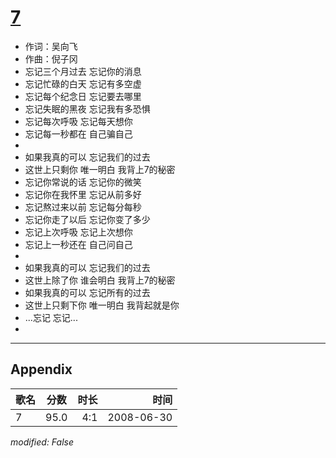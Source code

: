 # [7](https://music.163.com/song?id=25906125)

* 作词：吴向飞
* 作曲：倪子冈
* 忘记三个月过去 忘记你的消息
* 忘记忙碌的白天 忘记有多空虚
* 忘记每个纪念日 忘记要去哪里
* 忘记失眠的黑夜 忘记我有多恐惧
* 忘记每次呼吸 忘记每天想你
* 忘记每一秒都在 自己骗自己
* 
* 如果我真的可以 忘记我们的过去
* 这世上只剩你 唯一明白 我背上7的秘密
* 忘记你常说的话 忘记你的微笑
* 忘记你在我怀里 忘记从前多好
* 忘记熬过来以前 忘记每分每秒
* 忘记你走了以后 忘记你变了多少
* 忘记上次呼吸 忘记上次想你
* 忘记上一秒还在 自己问自己
* 
* 如果我真的可以 忘记我们的过去
* 这世上除了你 谁会明白 我背上7的秘密
* 如果我真的可以 忘记所有的过去
* 这世上只剩下你 唯一明白 我背起就是你
* ...忘记 忘记...
* 


---

## Appendix

|歌名|分数|时长|时间|
|:---|:---:|---:|---:|
|7|95.0|4:1|2008-06-30

*modified: False*